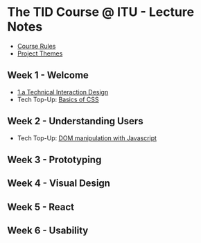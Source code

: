 # The TID Course @ ITU - Lecture Notes

- [Course Rules](Course%20Rules.md)
- [Project Themes](Project-Themes.md)
## Week 1 - Welcome
- [1.a Technical Interaction Design](Lectures/1.a%20Technical%20Interaction%20Design.md)
- Tech Top-Up: [Basics of CSS](Tech-TopUps/1.b%20Exercises%20-%20Basics%20of%20CSS.md)

## Week 2 - Understanding Users
- Tech Top-Up: [DOM manipulation with Javascript](Tech-TopUps/2.b%20DOM%20manipulation%20with%20Javascript.md)

## Week 3 - Prototyping

## Week 4 - Visual Design

## Week 5 - React 

## Week 6 - Usability 



